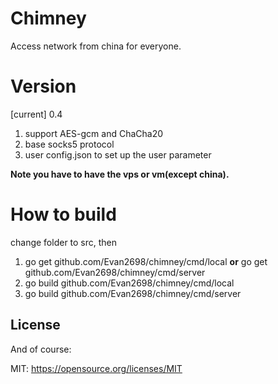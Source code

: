 # Chimney

Access network from china for everyone.



# Version

[current] 0.4

1. support AES-gcm and ChaCha20
2. base socks5 protocol
3. user config.json to set up the user parameter


**Note you have to have the vps or vm(except china).**


# How to build
change folder to src, then


1. go get github.com/Evan2698/chimney/cmd/local **or**  go get github.com/Evan2698/chimney/cmd/server
2. go build github.com/Evan2698/chimney/cmd/local
3. go build github.com/Evan2698/chimney/cmd/server



## License

And of course:

MIT: https://opensource.org/licenses/MIT


